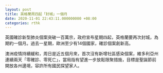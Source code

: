 ```yaml
---
layout: post
title: 英格蘭周四起「封城」一個月
date: 2020-11-01 22:43:11.000000000 +08:00
categories: rthk
---
```


英國確診新型肺炎個案突破一百萬宗，政府宣布星期四起，英格蘭要再次封城，為期約一個月。過去一星期，歐洲至少有14個國家，確診個案創新高。

澳洲疫情持續緩和，周日是近五個月來，首次沒有新增社區感染個案，維多利亞州連續兩天「零確診、零死亡」，當局指有望進一步放鬆限聚措施，目標是聖誕節前開放各州邊境，容許所有國民探望家人。
